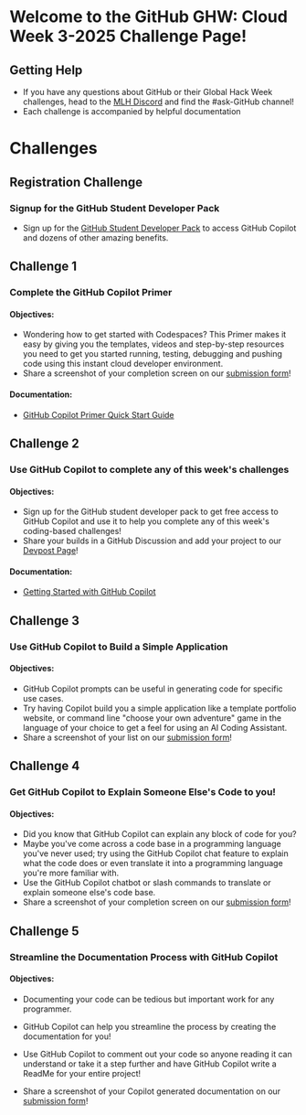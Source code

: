 # Welcome to the GitHub GHW: Cloud Week 3-2025 Challenge Page!

## Getting Help 

* If you have any questions about GitHub or their Global Hack Week challenges, head to the [MLH Discord](https://discord.mlh.io/) and find the #ask-GitHub channel!
* Each challenge is accompanied by helpful documentation

# Challenges

## Registration Challenge
### Signup for the GitHub Student Developer Pack
* Sign up for the [GitHub Student Developer Pack](https://mlh.link/ghwcloud325-github-sdp) to access GitHub Copilot and dozens of other amazing benefits. 


## Challenge 1
### Complete the GitHub Copilot Primer 

#### Objectives: 
* Wondering how to get started with Codespaces? This Primer makes it easy by giving you the templates, videos and step-by-step resources you need to get you started running, testing, debugging and pushing code using this instant cloud developer environment.
* Share a screenshot of your completion screen on our [submission form](https://mlh.link/ghwform)! 

#### Documentation: 
* [GitHub Copilot Primer Quick Start Guide](https://mlh.link/ghwcloud325-github-copilot)

## Challenge 2 
### Use GitHub Copilot to complete any of this week's challenges

#### Objectives: 
* Sign up for the GitHub student developer pack to get free access to GitHub Copilot and use it to help you complete any of this week's coding-based challenges! 
* Share your builds in a GitHub Discussion and add your project to our [Devpost Page](https://mlh.link/ghwdevpost)! 

#### Documentation: 
* [Getting Started with GitHub Copilot](https://mlh.link/ghwcloud325-github-copilot-getstarted)

## Challenge 3 
### Use GitHub Copilot to Build a Simple Application

#### Objectives: 
* GitHub Copilot prompts can be useful in generating code for specific use cases. 
* Try having Copilot build you a simple application like a template portfolio website, or command line "choose your own adventure" game in the language of your choice to get a feel for using an AI Coding Assistant. 
* Share a screenshot of your list on our [submission form](https://mlh.link/ghwform)! 

## Challenge 4 
### Get GitHub Copilot to Explain Someone Else's Code to you! 
#### Objectives: 
* Did you know that GitHub Copilot can explain any block of code for you?
* Maybe you've come across a code base in a programming language you've never used; try using the GitHub Copilot chat feature to explain what the code does or even translate it into a programming language you're more familiar with.
* Use the GitHub Copilot chatbot or slash commands to translate or explain someone else's code base.
* Share a screenshot of your completion screen on our [submission form](https://mlh.link/ghwform)! 

## Challenge 5
### Streamline the Documentation Process with GitHub Copilot
#### Objectives: 
* Documenting your code can be tedious but important work for any programmer.
* GitHub Copilot can help you streamline the process by creating the documentation for you!
* Use GitHub Copilot to comment out your code so anyone reading it can understand or take it a step further and have GitHub Copilot write a ReadMe for your entire project!

* Share a screenshot of your Copilot generated documentation on our [submission form](https://mlh.link/ghwform)! 
